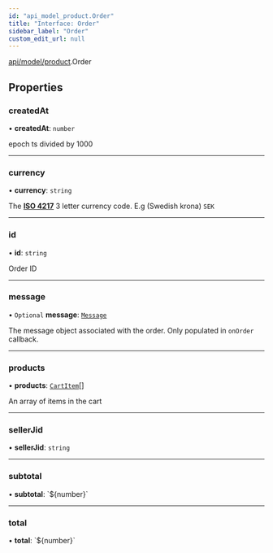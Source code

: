 ```yaml
---
id: "api_model_product.Order"
title: "Interface: Order"
sidebar_label: "Order"
custom_edit_url: null
---
```


[api/model/product](/api/modules/api_model_product.md).Order

## Properties

### createdAt

• **createdAt**: `number`

epoch ts divided by 1000

___

### currency

• **currency**: `string`

The [**ISO 4217**](https://en.wikipedia.org/wiki/ISO_4217) 3 letter currency code. E.g (Swedish krona)
`SEK`

___

### id

• **id**: `string`

Order ID

___

### message

• `Optional` **message**: [`Message`](/api/interfaces/api_model_message.Message.md)

The message object associated with the order. Only populated in `onOrder` callback.

___

### products

• **products**: [`CartItem`](/api/interfaces/api_model_product.CartItem.md)[]

An array of items in the cart

___

### sellerJid

• **sellerJid**: `string`

___

### subtotal

• **subtotal**: \`${number}\`

___

### total

• **total**: \`${number}\`
